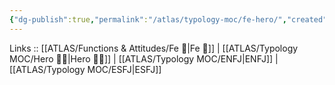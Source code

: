 ```yaml
---
{"dg-publish":true,"permalink":"/atlas/typology-moc/fe-hero/","created":"2023-01-05T12:05:26.818+01:00","updated":"2023-04-08T10:59:03.871+02:00"}
---
```


Links :: [[ATLAS/Functions & Attitudes/Fe 💉\|Fe 💉]] | [[ATLAS/Typology MOC/Hero 🦸‍♂️\|Hero 🦸‍♂️]] | [[ATLAS/Typology MOC/ENFJ\|ENFJ]] | [[ATLAS/Typology MOC/ESFJ\|ESFJ]]
